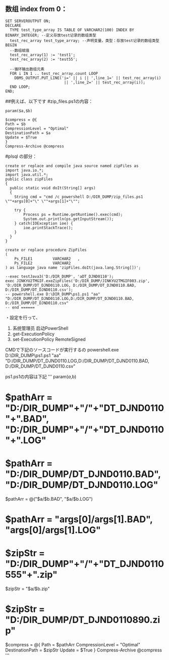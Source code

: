 ## 数组 index from 0：
```
SET SERVEROUTPUT ON; 
DECLARE  
  TYPE test_type_array IS TABLE OF VARCHAR2(100) INDEX BY BINARY_INTEGER; --定义存放test记录的数组类型 
  test_rec_array test_type_array; --声明变量，类型：存放test记录的数组类型
BEGIN
  --数组赋值
  test_rec_array(1) := 'test1';
  test_rec_array(2) := 'test55';

  --循环输出数组元素
  FOR i IN 1 .. test_rec_array.count LOOP
    DBMS_OUTPUT.PUT_LINE('i=' || i || ',line_1=' || test_rec_array(i)
                          || ',line_2=' || test_rec_array(i));
  END LOOP;
END;
```

##例えば、以下です
#zip_files.ps1の内容：
```
param($a,$b)

$compress = @{
Path = $b
CompressionLevel = "Optimal"
DestinationPath = $a
Update = $True
}
Compress-Archive @compress
```
#plsql の部分：
```
create or replace and compile java source named zipFiles as
import java.io.*;
import java.util.*;
public class zipFiles
{ 
  public static void doIt(String[] args)   
  {
    String cmd = "cmd /c powershell D:/DIR_DUMP/zip_files.ps1 \""+args[0]+"\" \""+args[1]+"\"";
  
    try {
        Process ps = Runtime.getRuntime().exec(cmd);
        System.out.println(ps.getInputStream());
    } catch(IOException ioe) {
        ioe.printStackTrace();
    }
  }   
}

create or replace procedure ZipFiles
(
	Ps_FILE1		 VARCHAR2	,
	Ps_FILE2		 VARCHAR2	
) as language java name 'zipFiles.doIt(java.lang.String[])';

--exec testJava3('D:/DIR_DUMP', 'aDT_DJND0110');
exec JINKYU2TMGIF.exeZipFiles('D:/DIR_DUMP/JINKYU2TMGIF003.zip', 'D:/DIR_DUMP/DT_DJND0110.LOG, D:/DIR_DUMP/DT_DJND0110.BAD, D:/DIR_DUMP/DT_DJND0110.csv');
-- powershell.exe D:\DIR_DUMP\ps1.ps1 "aa" "D:/DIR_DUMP/DT_DJND0110.LOG,D:/DIR_DUMP/DT_DJND0110.BAD, D:/DIR_DUMP/DT_DJND0110.csv"
-- end ======
```

・設定を行って、
1. 系统管理员 启动PowerShell
2. get-ExecutionPolicy
3. set-ExecutionPolicy RemoteSigned

CMDで下記のソースコードが実行するの
powershell.exe D:\DIR_DUMP\ps1.ps1 "aa" "D:/DIR_DUMP/DT_DJND0110.LOG,D:/DIR_DUMP/DT_DJND0110.BAD, D:/DIR_DUMP/DT_DJND0110.csv"

ps1.ps1の内容は下記
'''
param($a,$b)

# $pathArr = "D:/DIR_DUMP"+"/"+"DT_DJND0110"+".BAD", "D:/DIR_DUMP"+"/"+"DT_DJND0110"+".LOG"
# $pathArr = "D:/DIR_DUMP/DT_DJND0110.BAD", "D:/DIR_DUMP/DT_DJND0110.LOG"
$pathArr = @("$a/$b.BAD", "$a/$b.LOG")
# $pathArr = "args[0]/args[1].BAD", "args[0]/args[1].LOG"

# $zipStr = "D:/DIR_DUMP"+"/"+"DT_DJND0110555"+".zip"
$zipStr = "$a/$b.zip"
# $zipStr = "D:/DIR_DUMP/DT_DJND0110890.zip"

$compress = @{
Path = $pathArr
CompressionLevel = "Optimal"
DestinationPath = $zipStr
Update = $True
}
Compress-Archive @compress
'''
